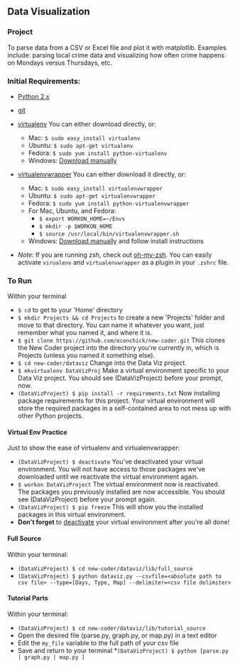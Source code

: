 ## Data Visualization

### Project
To parse data from a CSV or Excel file and plot it with matplotlib. Examples include: parsing local crime data and visualizing how often crime happens on Mondays versus Thursdays, etc.


### Initial Requirements:
* [Python 2.x](http://www.python.org/download/releases/2.7.3/)
* [git](http://git-scm.com/downloads)
* [virtualenv](http://pypi.python.org/pypi/virtualenv) You can either download directly, or:
	* Mac: `$ sudo easy_install virtualenv`
	* Ubuntu: `$ sudo apt-get virtualenv`
	* Fedora: `$ sudo yum install python-virtualenv`
	* Windows: [Download manually](http://pypi.python.org/pypi/virtualenv)
* [virtualenvwrapper](http://pypi.python.org/pypi/virtualenvwrapper) You can either download it directly, or:
	* Mac: `$ sudo easy_install virtualenvwrapper`
	* Ubuntu: `$ sudo apt-get virtualenvwrapper`
	* Fedora: `$ sudo yum install python-virtualenvwrapper`
	* For Mac, Ubuntu, and Fedora:
		* `$ export WORKON_HOME=~/Envs`
		* `$ mkdir -p $WORKON_HOME`
		* `$ source /usr/local/bin/virtualenvwrapper.sh`
	* Windows: [Download manually](http://pypi.python.org/pypi/virtualenvwrapper) and follow install instructions

* _Note_: If you are running zsh, check out [oh-my-zsh](https://github.com/robbyrussell/oh-my-zsh). You can easily activate <code>virualenv</code> and <code>virtualenvwrapper</code> as a plugin in your `.zshrc` file.

### To Run
Within your terminal

* `$ cd` to get to your 'Home' directory
* `$ mkdir Projects && cd Projects` to create a new 'Projects' folder and move to that directory. You can name it whatever you want, just remember what you named it, and where it is.
* `$ git clone https://github.com/econchick/new-coder.git` This clones the New Coder project into the directory you're currently in, which is Projects (unless you named it something else).
* `$ cd new-coder/dataviz` Change into the Data Viz project.
* `$ mkvirtualenv DataVizProj` Make a virtual environment specific to your Data Viz project. You should see (DataVizProject) before your prompt, now.
* `(DataVizProject) $ pip install -r requirements.txt` Now installing package requirements for this project. Your virtual environment will store the required packages in a self-contained area to not mess up with other Python projects.

#### Virtual Env Practice
Just to show the ease of virtualenv and virtualenvwrapper:
* `(DataVizProject) $ deactivate` You've deactivated your virtual environment. You will not have access to those packages we've downloaded until we reactivate the virtual environment again.
* `$ workon DataVizProject` The virtual environment now is reactivated. The packages you previously installed are now accessible. You should see (DataVizProject) before your prompt again.
* `(DataVizProject) $ pip freeze` This will show you the installed packages in this virtual environment.
* **Don't forget** to [deactivate](#virtual-env-practice) your virtual environment after you're all done!

#### Full Source
Within your terminal:

* `(DataVizProject) $ cd new-coder/dataviz/lib/full_source`
* `(DataVizProject) $ python dataviz.py --csvfile=<absolute path to csv file> --type=[Days, Type, Map] --delimiter=<csv file delimiter>`


#### Tutorial Parts
Within your terminal:
* `(DataVizProject) $ cd new-coder/dataviz/lib/tutorial_source`
* Open the desired file (parse.py, graph.py, or map.py) in a text editor
* Edit the `my_file` variable to the full path of your csv file
* Save and return to your terminal
*`(DataVizProject) $ python [parse.py | graph.py | map.py ]`


